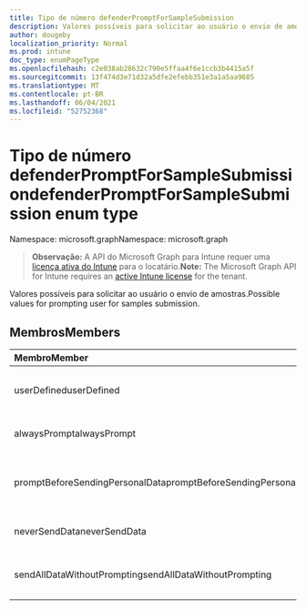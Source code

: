 ```yaml
---
title: Tipo de número defenderPromptForSampleSubmission
description: Valores possíveis para solicitar ao usuário o envio de amostras.
author: dougeby
localization_priority: Normal
ms.prod: intune
doc_type: enumPageType
ms.openlocfilehash: c2e038ab28632c790e5ffaa4f6e1ccb3b4415a5f
ms.sourcegitcommit: 13f474d3e71d32a5dfe2efebb351e3a1a5aa9685
ms.translationtype: MT
ms.contentlocale: pt-BR
ms.lasthandoff: 06/04/2021
ms.locfileid: "52752368"
---
```

# <a name="defenderpromptforsamplesubmission-enum-type"></a><span data-ttu-id="7f861-103">Tipo de número defenderPromptForSampleSubmission</span><span class="sxs-lookup"><span data-stu-id="7f861-103">defenderPromptForSampleSubmission enum type</span></span>

<span data-ttu-id="7f861-104">Namespace: microsoft.graph</span><span class="sxs-lookup"><span data-stu-id="7f861-104">Namespace: microsoft.graph</span></span>

> <span data-ttu-id="7f861-105">**Observação:** A API do Microsoft Graph para Intune requer uma [licença ativa do Intune](https://go.microsoft.com/fwlink/?linkid=839381) para o locatário.</span><span class="sxs-lookup"><span data-stu-id="7f861-105">**Note:** The Microsoft Graph API for Intune requires an [active Intune license](https://go.microsoft.com/fwlink/?linkid=839381) for the tenant.</span></span>

<span data-ttu-id="7f861-106">Valores possíveis para solicitar ao usuário o envio de amostras.</span><span class="sxs-lookup"><span data-stu-id="7f861-106">Possible values for prompting user for samples submission.</span></span>

## <a name="members"></a><span data-ttu-id="7f861-107">Membros</span><span class="sxs-lookup"><span data-stu-id="7f861-107">Members</span></span>
|<span data-ttu-id="7f861-108">Membro</span><span class="sxs-lookup"><span data-stu-id="7f861-108">Member</span></span>|<span data-ttu-id="7f861-109">Valor</span><span class="sxs-lookup"><span data-stu-id="7f861-109">Value</span></span>|<span data-ttu-id="7f861-110">Descrição</span><span class="sxs-lookup"><span data-stu-id="7f861-110">Description</span></span>|
|:---|:---|:---|
|<span data-ttu-id="7f861-111">userDefined</span><span class="sxs-lookup"><span data-stu-id="7f861-111">userDefined</span></span>|<span data-ttu-id="7f861-112">0</span><span class="sxs-lookup"><span data-stu-id="7f861-112">0</span></span>|<span data-ttu-id="7f861-113">User Defined, default value, no intent.</span><span class="sxs-lookup"><span data-stu-id="7f861-113">User Defined, default value, no intent.</span></span>|
|<span data-ttu-id="7f861-114">alwaysPrompt</span><span class="sxs-lookup"><span data-stu-id="7f861-114">alwaysPrompt</span></span>|<span data-ttu-id="7f861-115">1</span><span class="sxs-lookup"><span data-stu-id="7f861-115">1</span></span>|<span data-ttu-id="7f861-116">Sempre prompt.</span><span class="sxs-lookup"><span data-stu-id="7f861-116">Always prompt.</span></span>|
|<span data-ttu-id="7f861-117">promptBeforeSendingPersonalData</span><span class="sxs-lookup"><span data-stu-id="7f861-117">promptBeforeSendingPersonalData</span></span>|<span data-ttu-id="7f861-118">2</span><span class="sxs-lookup"><span data-stu-id="7f861-118">2</span></span>|<span data-ttu-id="7f861-119">Envie amostras seguras automaticamente.</span><span class="sxs-lookup"><span data-stu-id="7f861-119">Send safe samples automatically.</span></span>|
|<span data-ttu-id="7f861-120">neverSendData</span><span class="sxs-lookup"><span data-stu-id="7f861-120">neverSendData</span></span>|<span data-ttu-id="7f861-121">3</span><span class="sxs-lookup"><span data-stu-id="7f861-121">3</span></span>|<span data-ttu-id="7f861-122">Nunca envie dados.</span><span class="sxs-lookup"><span data-stu-id="7f861-122">Never send data.</span></span>|
|<span data-ttu-id="7f861-123">sendAllDataWithoutPrompting</span><span class="sxs-lookup"><span data-stu-id="7f861-123">sendAllDataWithoutPrompting</span></span>|<span data-ttu-id="7f861-124">4 </span><span class="sxs-lookup"><span data-stu-id="7f861-124">4</span></span>|<span data-ttu-id="7f861-125">Envie todos os dados sem solicitar.</span><span class="sxs-lookup"><span data-stu-id="7f861-125">Send all data without prompting.</span></span>|




